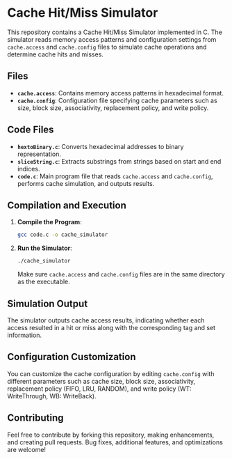 # Cache Hit/Miss Simulator

This repository contains a Cache Hit/Miss Simulator implemented in C. The simulator reads memory access patterns and configuration settings from `cache.access` and `cache.config` files to simulate cache operations and determine cache hits and misses.

## Files

- **`cache.access`**: Contains memory access patterns in hexadecimal format.
- **`cache.config`**: Configuration file specifying cache parameters such as size, block size, associativity, replacement policy, and write policy.

## Code Files

- **`hextoBinary.c`**: Converts hexadecimal addresses to binary representation.
- **`sliceString.c`**: Extracts substrings from strings based on start and end indices.
- **`code.c`**: Main program file that reads `cache.access` and `cache.config`, performs cache simulation, and outputs results.

## Compilation and Execution

1. **Compile the Program**:
   ```bash
   gcc code.c -o cache_simulator
   ```

2. **Run the Simulator**:
   ```bash
   ./cache_simulator
   ```

   Make sure `cache.access` and `cache.config` files are in the same directory as the executable.

## Simulation Output

The simulator outputs cache access results, indicating whether each access resulted in a hit or miss along with the corresponding tag and set information.

## Configuration Customization

You can customize the cache configuration by editing `cache.config` with different parameters such as cache size, block size, associativity, replacement policy (FIFO, LRU, RANDOM), and write policy (WT: WriteThrough, WB: WriteBack).

## Contributing

Feel free to contribute by forking this repository, making enhancements, and creating pull requests. Bug fixes, additional features, and optimizations are welcome!
